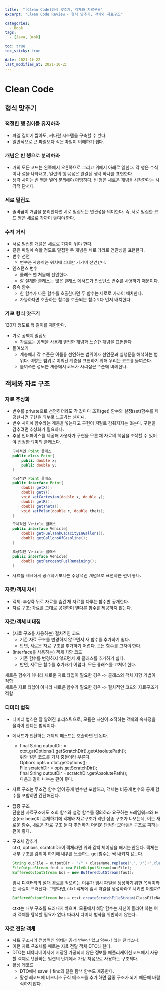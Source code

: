 ```yaml
---
title:  "[Clean Code]형식 맞추기, 객체와 자료구조"
excerpt: "Clean Code Review - 형식 맞추기, 객체와 자료구조"

categories:
  - Book
tags:
  - [Java, Book]

toc: true
toc_sticky: true
 
date: 2021-10-22
last_modified_at: 2021-10-22
---
```


# Clean Code

## 형식 맞추기

### 적절한 행 길이를 유지하라
- 파일 길이가 짧아도, 커다란 시스템을 구축할 수 있다.
- 일반적으로 큰 파일보다 작은 파일이 이해하기 쉽다.

### 개념은 빈 행으로 분리하라
- 거의 모든 코드는 왼쪽에서 오른쪽으로 그리고 위에서 아래로 읽힌다. 각 행은 수식이나 절을 나타내고, 일련의 행 묶음은 완결된 생각 하나를 표현한다. 
- 생각 사이는 빈 행을 넣어 분리해야 마땅하다. 빈 행은 새로운 개념을 시작한다는 시각적 단서다.

### 세로 밀집도
- 줄바꿈이 개념을 분리한다면 세로 밀집도는 연관성을 의미한다. 즉, 서로 밀집한 코드 행은 세로로 가까이 놓여야 한다.

### 수직 거리
- 서로 밀접한 개념은 세로로 가까이 둬야 한다.
- 같은 파일에 속할 정도로 밀접한 두 개념은 세로 거리로 연관성을 표현한다.   
- 변수 선언
    - 변수는 사용하는 위치에 최대한 가가이 선언한다.
- 인스턴스 변수
    - 클래스 맨 처음에 선언한다.
    - 잘 설계한 클래스는 많은 클래스 메서드가 인스턴스 변수를 사용하기 때문이다.
- 종속 함수
    - 한 함수가 다른 함수를 호출한다면 두 함수는 세로로 가까이 배치한다. 
    - 가능하다면 호출하는 함수를 호출되는 함수보다 먼저 배치한다. 

### 가로 형식 맞추기
120자 정도로 행 길이를 제한한다.
- 가로 공백과 밀집도
    - 가로로는 공백을 사용해 밀접한 개념과 느슨한 개념을 표현한다.
- 들여쓰기
    - 계층에서 각 수준은 이름을 선언하는 범위이자 선언문과 실행문을 해석하는 범위다. 이렇듯 범위로 이뤄진 계층을 표현하기 위해 우리는 코드를 들여쓴다.
    - 들여쓰는 정도는 계층에서 코드가 자리잡은 수준에 비례한다. 


## 객체와 자료 구조

### 자료 추상화
- 변수를 private으로 선언하더라도 각 값마다 조회(get) 함수와 설정(set)함수를 제공한다면 구현을 외부로 노출하는 셈이다.
- 변수 사이에 함수라는 계층을 넣는다고 구현이 저절로 감춰지지는 않는다. 구현을 감추려면 추상화가 필요하다.
- 추상 인터페이스를 제공해 사용자가 구현을 모른 채 자료의 핵심을 조작할 수 있어야 진정한 의미의 클래스다.
    ```java
    구체적인 Point 클래스
    public class Point{
        public double x;
        public double y;
    }

    추상적인 Point 클래스
    public interface Point{
        double getX();
        double getY();
        void setCartesian(double x, double y);
        double getR();
        double getTheta();
        void setPolar(double r, double theta);
    }

    구체적인 Vehicle 클래스
    public interface Vehicle{
        double getFuelTankCapacityInGallons();
        double getGallonsOfGasoline();
    }

    추상적인 Vehicle 클래스
    public interface Vehicle{
        double getPerccentFuelRemaining();
    }
    ```
- 자료를 세세하게 공개하기보다는 추상적인 개념으로 표현하는 편이 좋다.

### 자료/객체 차이
- 객체: 추상화 뒤로 자료를 숨긴 채 자료를 다루는 함수만 공개한다.
- 자료 구조: 자료를 그대로 공개하며 별다른 함수를 제공하지 않는다.

### 자료/객체 비대칭
- (자료 구조를 사용하는) 절차적인 코드
    - 기존 자료 구조를 변경하지 않으면서 새 함수를 추가하기 쉽다.
    - 반면, 새로운 자료 구조를 추가하기 어렵다. 모든 함수를 고쳐야 한다.
- (interface를 사용하는) 객체 지향 코드
    - 기존 함수를 변경하지 않으면서 새 클래스를 추가하기 쉽다.
    - 반면, 새로운 함수를 추가하기 어렵다. 모든 클래스를 고쳐야 한다.   

새로운 함수가 아니라 새로운 자료 타입이 필요한 경우 -> 클래스와 객체 지향 기법이 적합   
새로운 자료 타입이 아니라 새로운 함수가 필요한 경우 -> 절차적인 코드와 자료구조가 적합


### 디미터 법칙
- 디미터 법칙은 잘 알려진 휴리스틱으로, 모듈은 자신이 조작하는 객체의 속사정을 몰라야 한다는 법칙이다. 
- 메서드가 반환하는 개체의 메소드는 호출하면 안 된다.
    - final String outputDir = ctxt.getOptions().getScratchDir().getAbsolutePath();   
    위와 같은 코드를 기차 충돌이라 부른다.  
    Options opts = ctxt.getOptions();   
    File scratchDir = opts.getScratchDir();   
    final String outputDir = scratchDir.getAbsolutePath();   
    다음과 같이 나누는 편이 좋다.
- 자료 구조는 무조건 함수 없이 공개 변수만 포함하고, 객체는 비공개 변수와 공개 함수를 포함하면 간단해진다.

- 잡종 구조   
    단순한 자료구조에도 조회 함수와 설정 함수를 정의하라 요구하는 프레임워크와 표준(ex: bean)이 존재하기에 객체와 자료구조가 섞인 잡종 구조가 나오는데, 이는 새로운 함수, 새로운 자료 구조 둘 다 추천하기 어려운 단점만 모아놓은 구조로 피하는 편이 좋다.

- 구조체 감추기   
    ctxt, options, scratchDir이 객체라면 위와 같이 체이닝을 해서는 안된다. 객체는 내부 구조를 감춰야 하기에 내부를 노출하는 get 함수는 썩 내키지 않는다.
    ```java
    String outFile = outputDir + "/" + className.replace('.','/')+".class";
    FileOutputStream fout = new FileOutputStream(outFile);
    BufferedOutputStream bos = new BufferedputStream(fout);
    ```
    임시 디렉터리의 절대 경로를 얻으려는 이유가 임시 파일을 생성하기 위한 목적이라는 사실이 드러난다.
    그렇다면, ctxt 객체에 임시 파일을 생성하라고 시키면 어떨까?
    ```java
    BufferedOutputStream bos = ctxt.createScratchFileStream(ClassFileName);
    ```
    ctxt는 내부 구조를 드러내지 않으며, 모듈에서 해당 함수는 자신이 몰라야 하는 여러 객체를 탐색할 필요가 없다. 따라서 다미터 법칙을 위반하지 않는다.

### 자료 전달 객체
- 자료 구조체의 전형적인 형태는 공개 변수만 있고 함수가 없는 클래스다.
- 이런 자료 구조체를 때로는 자료 전달 객체 DTO라 한다.
- DTO는 데이터베이서에 저장된 가공되지 않은 정보를 애플리케이션 코드에서 사용할 객체로 변환하는 일련의 단계에서 가장 처음으로 사용하는 구조체다.
- 활성 레코드
    - DTO에서 save나 find와 같은 탐색 함수도 제공한다.
    - 활성 레코드에 비즈니스 규칙 메소드를 추가 하면 잡종 구조가 되기 때문에 바람직하지 않다.

